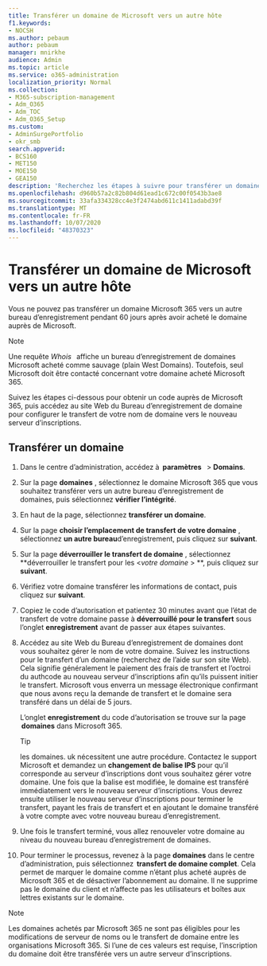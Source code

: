 ```yaml
---
title: Transférer un domaine de Microsoft vers un autre hôte
f1.keywords:
- NOCSH
ms.author: pebaum
author: pebaum
manager: mnirkhe
audience: Admin
ms.topic: article
ms.service: o365-administration
localization_priority: Normal
ms.collection:
- M365-subscription-management
- Adm_O365
- Adm_TOC
- Adm_O365_Setup
ms.custom:
- AdminSurgePortfolio
- okr_smb
search.appverid:
- BCS160
- MET150
- MOE150
- GEA150
description: 'Recherchez les étapes à suivre pour transférer un domaine de Microsoft vers un autre serveur d’inscriptions. '
ms.openlocfilehash: d960b57a2c82b804d61ead1c672c00f0543b3ae8
ms.sourcegitcommit: 33afa334328cc4e3f2474abd611c1411adabd39f
ms.translationtype: MT
ms.contentlocale: fr-FR
ms.lasthandoff: 10/07/2020
ms.locfileid: "48370323"
---
```

# <a name="transfer-a-domain-from-microsoft-to-another-host"></a>Transférer un domaine de Microsoft vers un autre hôte

Vous ne pouvez pas transférer un domaine Microsoft 365 vers un autre bureau d’enregistrement pendant 60 jours après avoir acheté le domaine auprès de Microsoft.

> [!NOTE]
> Une requête _Whois_   affiche un bureau d’enregistrement de domaines Microsoft acheté comme sauvage (plain West Domains). Toutefois, seul Microsoft doit être contacté concernant votre domaine acheté Microsoft 365.

Suivez les étapes ci-dessous pour obtenir un code auprès de Microsoft 365, puis accédez au site Web du Bureau d’enregistrement de domaine pour configurer le transfert de votre nom de domaine vers le nouveau serveur d’inscriptions.

## <a name="transfer-a-domain"></a>Transférer un domaine

1. Dans le centre d’administration, accédez à  **paramètres**   >  **Domains**.

2. Sur la page **domaines** , sélectionnez le domaine Microsoft 365 que vous souhaitez transférer vers un autre bureau d’enregistrement de domaines, puis sélectionnez **vérifier l’intégrité**.

3. En haut de la page, sélectionnez **transférer un domaine**.

4. Sur la page **choisir l’emplacement de transfert de votre domaine** , sélectionnez **un autre bureau**d’enregistrement, puis cliquez sur **suivant**.

5. Sur la page **déverrouiller le transfert de domaine** , sélectionnez **déverrouiller le transfert pour les <_votre domaine_ > **, puis cliquez sur **suivant**.

6. Vérifiez votre domaine transférer les informations de contact, puis cliquez sur **suivant**.

7. Copiez le code d’autorisation et patientez 30 minutes avant que l’état de transfert de votre domaine passe à **déverrouillé pour le transfert** sous l’onglet **enregistrement** avant de passer aux étapes suivantes.

8. Accédez au site Web du Bureau d’enregistrement de domaines dont vous souhaitez gérer le nom de votre domaine. Suivez les instructions pour le transfert d’un domaine (recherchez de l’aide sur son site Web). Cela signifie généralement le paiement des frais de transfert et l’octroi du authcode au nouveau serveur d’inscriptions afin qu’ils puissent initier le transfert. Microsoft vous enverra un message électronique confirmant que nous avons reçu la demande de transfert et le domaine sera transféré dans un délai de 5 jours.

    L’onglet **enregistrement** du code d’autorisation se trouve sur la page  **domaines** dans Microsoft 365.
    
    > [!TIP]
    > les domaines. uk nécessitent une autre procédure. Contactez le support Microsoft et demandez un **changement de balise IPS** pour qu’il corresponde au serveur d’inscriptions dont vous souhaitez gérer votre domaine. Une fois que la balise est modifiée, le domaine est transféré immédiatement vers le nouveau serveur d’inscriptions. Vous devrez ensuite utiliser le nouveau serveur d’inscriptions pour terminer le transfert, payant les frais de transfert et en ajoutant le domaine transféré à votre compte avec votre nouveau bureau d’enregistrement.

9. Une fois le transfert terminé, vous allez renouveler votre domaine au niveau du nouveau bureau d’enregistrement de domaines.

10. Pour terminer le processus, revenez à la page **domaines** dans le centre d’administration, puis sélectionnez  **transfert de domaine complet**. Cela permet de marquer le domaine comme n’étant plus acheté auprès de Microsoft 365 et de désactiver l’abonnement au domaine. Il ne supprime pas le domaine du client et n’affecte pas les utilisateurs et boîtes aux lettres existants sur le domaine.

> [!NOTE]
> Les domaines achetés par Microsoft 365 ne sont pas éligibles pour les modifications de serveur de noms ou le transfert de domaine entre les organisations Microsoft 365. Si l’une de ces valeurs est requise, l’inscription du domaine doit être transférée vers un autre serveur d’inscriptions.
